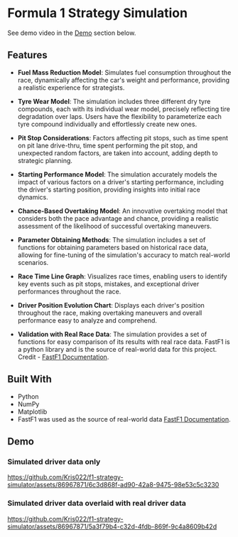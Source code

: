 # Formula 1 Strategy Simulation
See demo video in the [Demo](#my-section) section below.
## Features

- **Fuel Mass Reduction Model**: Simulates fuel consumption throughout the race, dynamically affecting the car's weight and performance, providing a realistic experience for strategists.

- **Tyre Wear Model**: The simulation includes three different dry tyre compounds, each with its individual wear model, precisely reflecting tire degradation over laps. Users have the flexibility to parameterize each tyre compound individually and effortlessly create new ones.

- **Pit Stop Considerations**: Factors affecting pit stops, such as time spent on pit lane drive-thru, time spent performing the pit stop, and unexpected random factors, are taken into account, adding depth to strategic planning.

- **Starting Performance Model**: The simulation accurately models the impact of various factors on a driver's starting performance, including the driver's starting position, providing insights into initial race dynamics.

- **Chance-Based Overtaking Model**: An innovative overtaking model that considers both the pace advantage and chance, providing a realistic assessment of the likelihood of successful overtaking maneuvers.

- **Parameter Obtaining Methods**: The simulation includes a set of functions for obtaining parameters based on historical race data, allowing for fine-tuning of the simulation's accuracy to match real-world scenarios.

- **Race Time Line Graph**: Visualizes race times, enabling users to identify key events such as pit stops, mistakes, and exceptional driver performances throughout the race.

- **Driver Position Evolution Chart**: Displays each driver's position throughout the race, making overtaking maneuvers and overall performance easy to analyze and comprehend.

- **Validation with Real Race Data**: The simulation provides a set of functions for easy comparison of its results with real race data. FastF1 is a python library and is the source of real-world data for this project. Credit - [FastF1 Documentation](https://docs.fastf1.dev/).

   
## Built With

- Python
- NumPy
- Matplotlib
- FastF1 was used as the source of real-world data [FastF1 Documentation](https://docs.fastf1.dev/).

<a name="my-section"></a>
## Demo

### Simulated driver data only
https://github.com/Kris022/f1-strategy-simulator/assets/86967871/6c3d868f-ad90-42a8-9475-98e53c5c3230

### Simulated driver data overlaid with real driver data
https://github.com/Kris022/f1-strategy-simulator/assets/86967871/5a3f79b4-c32d-4fdb-869f-9c4a8609b42d


